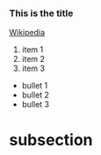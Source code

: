 ### This is the title

[Wikipedia](https://www.wikipedia.org)

1. item 1
2. item 2
3. item 3

- bullet 1
- bullet 2
- bullet 3 

# subsection
